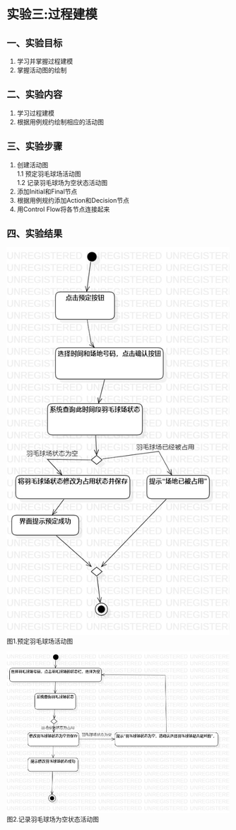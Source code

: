 # 实验三:过程建模

## 一、实验目标

1. 学习并掌握过程建模  
2. 掌握活动图的绘制  

## 二、实验内容

1. 学习过程建模
2. 根据用例规约绘制相应的活动图  

## 三、实验步骤

1. 创建活动图  
  1.1 预定羽毛球场活动图  
  1.2 记录羽毛球场为空状态活动图  
2. 添加Initial和Final节点  
3. 根据用例规约添加Action和Decision节点  
4. 用Control Flow将各节点连接起来


## 四、实验结果
![预定羽毛球场活动图](./lab1_ActivityDiagram1.jpg)  
图1.预定羽毛球场活动图

![记录羽毛球场为空状态活动图](./lab3_ActivityDiagram2.jpg)  
图2.记录羽毛球场为空状态活动图
